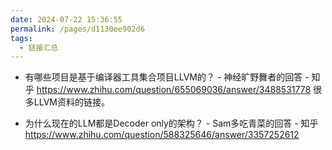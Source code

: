 ```yaml
---
date: 2024-07-22 15:36:55
permalink: /pages/d1130ee902d6
tags: 
  - 链接汇总
---
```


- 有哪些项目是基于编译器工具集合项目LLVM的？ - 神经旷野舞者的回答 - 知乎 <https://www.zhihu.com/question/655069036/answer/3488531778> 很多LLVM资料的链接。

- 为什么现在的LLM都是Decoder only的架构？ - Sam多吃青菜的回答 - 知乎
https://www.zhihu.com/question/588325646/answer/3357252612